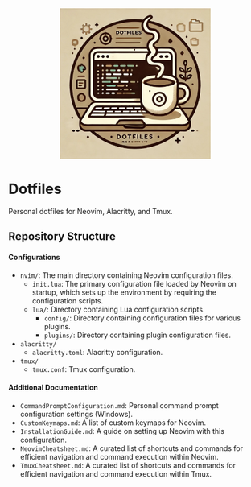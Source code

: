 <div align="center">
  <img src="misc/DotfilesRepoReadmePic.jpg" alt="Repository Picture" width="300">
</div>

# Dotfiles

Personal dotfiles for Neovim, Alacritty, and Tmux.

## Repository Structure

#### Configurations

- `nvim/`: The main directory containing Neovim configuration files.
  - `init.lua`: The primary configuration file loaded by Neovim on startup, which sets up the environment by requiring the configuration scripts.
  - `lua/`: Directory containing Lua configuration scripts.
    - `config/`: Directory containing configuration files for various plugins.
    - `plugins/`: Directory containing plugin configuration files.
- `alacritty/`
  - `alacritty.toml`: Alacritty configuration.
- `tmux/`
  - `tmux.conf`: Tmux configuration.

#### Additional Documentation

- `CommandPromptConfiguration.md`: Personal command prompt configuration settings (Windows).
- `CustomKeymaps.md`: A list of custom keymaps for Neovim.
- `InstallationGuide.md`: A guide on setting up Neovim with this configuration.
- `NeovimCheatsheet.md`: A curated list of shortcuts and commands for efficient navigation and command execution within Neovim.
- `TmuxCheatsheet.md`: A curated list of shortcuts and commands for efficient navigation and command execution within Tmux.
